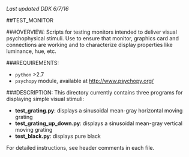 *Last updated DDK 6/7/16*

##TEST_MONITOR

###OVERVIEW:
Scripts for testing monitors intended to deliver visual psychophysical stimuli. Use to ensure that monitor, graphics card and connections are working and to characterize display properties like luminance, hue, etc. 


###REQUIREMENTS:
* `python` >2.7
* `psychopy` module, available at http://www.psychopy.org/


###DESCRIPTION:
This directory currently contains three programs for displaying simple visual stimuli:
* **test_grating.py**: displays a sinusoidal mean-gray horizontal moving grating
* **test_grating_up_down.py**: displays a sinusoidal mean-gray vertical moving grating
* **test_black.py**: displays pure black

For detailed instructions, see header comments in each file.